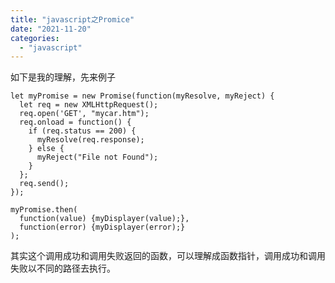 ```yaml
---
title: "javascript之Promice"
date: "2021-11-20"
categories: 
  - "javascript"
---
```


如下是我的理解，先来例子

```
let myPromise = new Promise(function(myResolve, myReject) {
  let req = new XMLHttpRequest();
  req.open('GET', "mycar.htm");
  req.onload = function() {
    if (req.status == 200) {
      myResolve(req.response);
    } else {
      myReject("File not Found");
    }
  };
  req.send();
});

myPromise.then(
  function(value) {myDisplayer(value);},
  function(error) {myDisplayer(error);}
);
```

其实这个调用成功和调用失败返回的函数，可以理解成函数指针，调用成功和调用失败以不同的路径去执行。
